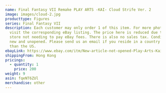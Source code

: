 ```yaml
---
name: Final Fantasy VII Remake PLAY ARTS -KAI- Cloud Strife Ver. 2
image: images/cloud-2.jpg
producttype: Figures
series: Final Fantasy VII
description: Each customer may only order 1 of this item. For more photos please
  visit the corresponding eBay listing. The price here is reduced due to our
  store not needing to pay eBay fees. There is also no sales tax. Condition is
  new and unopened. Please send us an email if you reside in a country other
  than the US.
ebayLink: https://www.ebay.com/itm/New-article-not-opened-Play-Arts-Kai-FF7-cloud-remake-version/164194135270?hash=item263abbace6:g:qu0AAOSwLN5euPi4
shippingFrom: Hong Kong
pricings:
  - quantity: 1
    price: 200
weight: 9
asin: fqeNT6ZUl
merchandise: other
---
```

